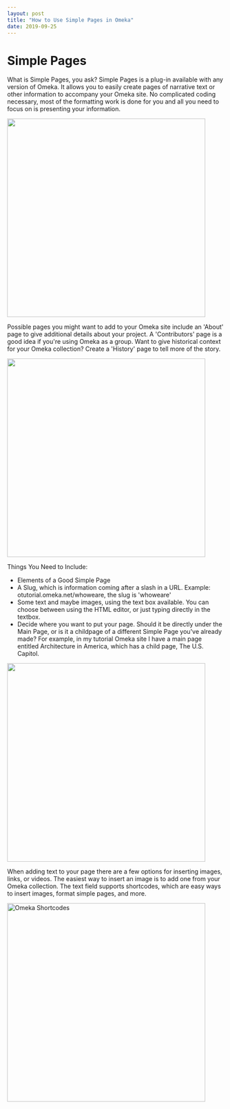```yaml
---
layout: post
title: "How to Use Simple Pages in Omeka"
date: 2019-09-25
---
```

<html>
  <body>
    <h1>Simple Pages</h1>
      <p>What is Simple Pages, you ask? Simple Pages is a plug-in available with any version of Omeka. It allows you to easily create pages of narrative text or other information to accompany your Omeka site. No complicated coding necessary, most of the formatting work is done for you and all you need to focus on is presenting your information.</p>
     <img style="width:460;align:center;" src="https://user-images.githubusercontent.com/54911846/68148889-ddf3a980-ff0a-11e9-9d01-9ce67378b854.png">
     <p>Possible pages you might want to add to your Omeka site include an 'About' page to give additional details about your project. A 'Contributors' page is a good idea if you're using Omeka as a group. Want to give historical context for your Omeka collection? Create a 'History' page to tell more of the story.</p>
    <img style="width:460;align:center;" src="https://user-images.githubusercontent.com/54911846/68149086-40e54080-ff0b-11e9-822e-2b91fb9fd6f3.png">
    <p>Things You Need to Include:
      <ul>
        <li>Elements of a Good Simple Page</li>
        <li>A Slug, which is information coming after a slash in a URL. Example: otutorial.omeka.net/whoweare, the slug is 'whoweare'</li>
        <li>Some text and maybe images, using the text box available. You can choose between using the HTML editor, or just typing directly in the textbox.</li>
        <li>Decide where you want to put your page. Should it be directly under the Main Page, or is it a childpage of a different Simple Page you've already made? For example, in my tutorial Omeka site I have a main page entitled Architecture in America, which has a child page, The U.S. Capitol.</li>
    </ul>
    </p>
    <img style="width:460;align:center;" src="https://user-images.githubusercontent.com/54911846/68149143-5490a700-ff0b-11e9-9b31-49adeeb59ca8.png">
    <p>When adding text to your page there are a few options for inserting images, links, or videos. The easiest way to insert an image is to add one from your Omeka collection. The text field supports shortcodes, which are easy ways to insert images, format simple pages, and more.</p>
    <a href="https://omeka.org/classic/docs/Content/Shortcodes/">
      <img src="https://user-images.githubusercontent.com/54911846/68151899-95d78580-ff10-11e9-8c81-6a66e38229f0.png" alt="Omeka Shortcodes" style="width:460;align:center;">
    </a>
